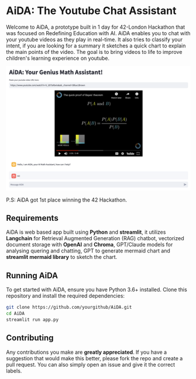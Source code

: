 # AiDA: The Youtube Chat Assistant

Welcome to AiDA, a prototype built in 1 day for 42-London Hackathon that was focused on Redefining Education with AI. AiDA enables you to chat with your youtube videos as they play in real-time. It also tries to classify your intent, if you are looking for a summary it sketches a quick chart to explain the main points of the video. The goal is to bring videos to life to improve children's learning experience on youtube. 

[![Watch the video](https://github.com/TahaTobaili/AiDA/blob/main/Thumbnail.png)](https://www.youtube.com/watch?v=-rsWLIZn9Wo)

P.S: AiDA got 1st place winning the 42 Hackathon.

## Requirements

AiDA is web based app built using **Python** and **streamlit**, it utilizes **Langchain** for Retrieval Augmented Generation (RAG) chatbot, vectorized document storage with **OpenAI** and **Chroma**, GPT/Claude models for analysing quering and chatting, GPT to generate mermaid chart and **streamlit mermaid library** to sketch the chart.


## Running AiDA

To get started with AiDA, ensure you have Python 3.6+ installed. Clone this repository and install the required dependencies:

```bash
git clone https://github.com/yourgithub/AiDA.git
cd AiDA
streamlit run app.py
```

## Contributing

Any contributions you make are **greatly appreciated**. If you have a suggestion that would make this better, please fork the repo and create a pull request. You can also simply open an issue and give it the correct labels.

